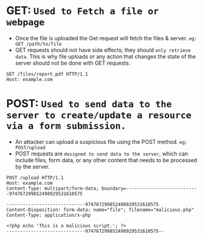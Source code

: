 # GET: `Used to Fetch a file or webpage`
- Once the file is uploaded the Get request will fetch the files & server. `eg: GET /path/to/file`
- GET requests should not have side effects; they should `only retrieve data`. This is why file uploads or any action that changes the state of the server should not be done with GET requests.
```
GET /files/report.pdf HTTP/1.1
Host: example.com
```

# POST: `Used to send data to the server to create/update a resource via a form submission.`
- An attacker can upload a suspicious file using the POST method. `eg: POST/upload`
- POST requests are `designed to send data to the server`, which can include files, form data, or any other content that needs to be processed by the server.
```
POST /upload HTTP/1.1
Host: example.com
Content-Type: multipart/form-data; boundary=---------------------------974767299852498929531610575

-----------------------------974767299852498929531610575
Content-Disposition: form-data; name="file"; filename="malicious.php"
Content-Type: application/x-php

<?php echo 'This is a malicious script.'; ?>
-----------------------------974767299852498929531610575--
```

